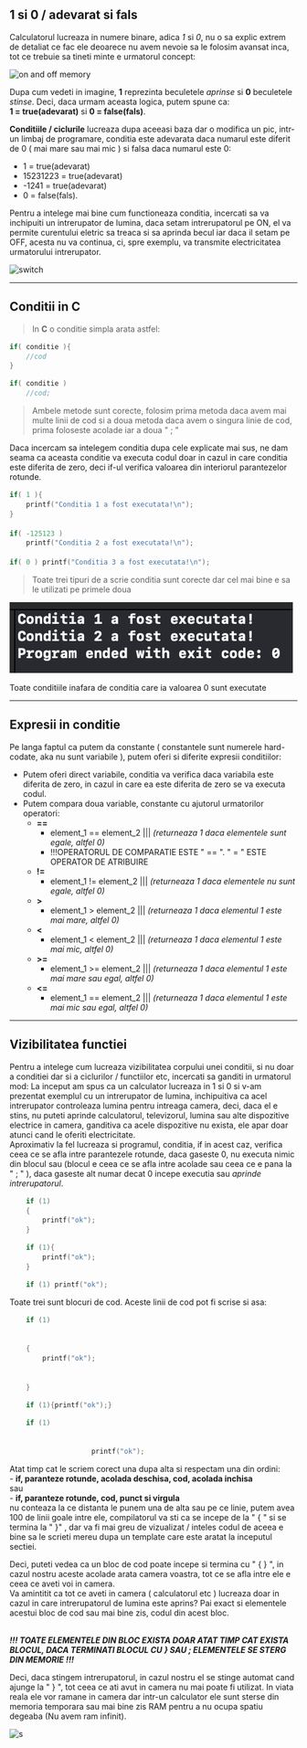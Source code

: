 ## 1 si 0 / adevarat si fals

Calculatorul lucreaza in numere binare, adica *1* si *0*, nu o sa explic extrem de detaliat ce fac ele deoarece nu avem nevoie sa le folosim avansat inca, tot ce trebuie sa tineti minte e urmatorul concept:

![on and off memory](https://i.ytimg.com/vi/Xpk67YzOn5w/mqdefault.jpg)

Dupa cum vedeti in imagine, **1** reprezinta beculetele *aprinse* si **0** beculetele *stinse*.
Deci, daca urmam aceasta logica, putem spune ca: 
<br>__1 = true(adevarat)__ si __0 = false(fals)__.

**Conditiile / ciclurile** lucreaza dupa aceeasi baza dar o modifica un pic, intr-un limbaj de programare, conditia este adevarata daca numarul este diferit de 0 ( mai mare sau mai mic ) si falsa daca numarul este 0:
- 1 = true(adevarat)
- 15231223 = true(adevarat)
- -1241 = true(adevarat)
- 0 = false(fals).

Pentru a intelege mai bine cum functioneaza conditia, incercati sa va inchipuiti un intrerupator de lumina, daca setam intrerupatorul pe ON, el va permite curentului eletric sa treaca si sa aprinda becul iar daca il setam pe OFF, acesta nu va continua, ci, spre exemplu, va transmite electricitatea urmatorului intrerupator.

![switch](https://qph.fs.quoracdn.net/main-qimg-62f126ef48af2bfa032c8a7930b59777-lq)

---

## Conditii in C

>In __C__ o conditie simpla arata astfel:
```c
if( conditie ){
    //cod
}
```
```c
if( conditie )
    //cod;
```
>Ambele metode sunt corecte, folosim prima metoda daca avem mai multe linii de cod si a doua metoda daca avem o singura linie de cod, prima foloseste acolade iar a doua " ; "

Daca incercam sa intelegem conditia dupa cele explicate mai sus, ne dam seama ca aceasta conditie va executa codul doar in cazul in care conditia este diferita de zero, deci if-ul verifica valoarea din interiorul parantezelor rotunde.

```c
if( 1 ){
    printf("Conditia 1 a fost executata!\n");
}

if( -125123 )
    printf("Conditia 2 a fost executata!\n");

if( 0 ) printf("Conditia 3 a fost executata!\n");
```
> Toate trei tipuri de a scrie conditia sunt corecte dar cel mai bine e sa le utilizati pe primele doua

![ss](../resources/conditii_ss.png)

Toate conditiile inafara de conditia care ia valoarea 0 sunt executate

---

## Expresii in conditie

Pe langa faptul ca putem da constante ( constantele sunt numerele hard-codate, aka nu sunt variabile ), putem oferi si diferite expresii conditiilor:
- Putem oferi direct variabile, conditia va verifica daca variabila este diferita de zero, in cazul in care ea este diferita de zero se va executa codul.
- Putem compara doua variable, constante cu ajutorul urmatorilor operatori:
    - **==** 
        - element_1 == element_2 ||| *(returneaza 1 daca elementele sunt egale, altfel 0)*
        - !!!OPERATORUL DE COMPARATIE ESTE " == ". " = " ESTE OPERATOR DE ATRIBUIRE
    - **!=** 
        - element_1 != element_2 ||| *(returneaza 1 daca elementele nu sunt egale, altfel 0)*
    - **>**  
        - element_1 > element_2  ||| *(returneaza 1 daca elementul 1 este mai mare, altfel 0)*
    - **<**  
        - element_1 < element_2  ||| *(returneaza 1 daca elementul 1 este mai mic, altfel 0)*
    - **>=** 
        - element_1 >= element_2 ||| *(returneaza 1 daca elementul 1 este mai mare sau egal, altfel 0)*
    - **<=** 
        - element_1 == element_2 ||| *(returneaza 1 daca elementul 1 este mai mic sau egal, altfel 0)*

---

## Vizibilitatea functiei

Pentru a intelege cum lucreaza vizibilitatea corpului unei conditii, si nu doar a conditiei dar si a ciclurilor / functiilor etc, incercati sa ganditi in urmatorul mod:
La inceput am spus ca un calculator lucreaza in 1 si 0 si v-am prezentat exemplul cu un intrerupator de lumina, inchipuitiva ca acel intrerupator controleaza lumina pentru intreaga camera, deci, daca el e stins, nu puteti aprinde calculatorul, televizorul, lumina sau alte dispozitive electrice in camera, ganditiva ca acele dispozitive nu exista, ele apar doar atunci cand le oferiti electricitate.
<br>Aproximativ la fel lucreaza si programul, conditia, if in acest caz, verifica ceea ce se afla intre parantezele rotunde, daca gaseste 0, nu executa nimic din blocul sau (blocul e ceea ce se afla intre acolade sau ceea ce e pana la " ; " ), daca gaseste alt numar decat 0 incepe executia sau *aprinde intrerupatorul*.

```c
	if (1) 
	{
		printf("ok");
	}
```
```c
	if (1){
		printf("ok");
	}
```
```c
	if (1) printf("ok");
```

Toate trei sunt blocuri de cod. Aceste linii de cod pot fi scrise si asa:

```c
	if (1) 
	
	
	{
		printf("ok");


	}
```
```c
	if (1){printf("ok");}
```
```c
	if (1)			
				
		
					printf("ok");
```

Atat timp cat le scriem corect una dupa alta si respectam una din ordini:
<br> - __if, paranteze rotunde, acolada deschisa, cod, acolada inchisa__ 
<br>sau 
<br> - __if, paranteze rotunde, cod, punct si virgula__
<br>nu conteaza la ce distanta le punem una de alta sau pe ce linie, putem avea 100 de linii goale intre ele, compilatorul va sti ca se incepe de la " { " si se termina la " }" , dar va fi mai greu de vizualizat / inteles codul de aceea e bine sa le scrieti mereu dupa un template care este aratat la inceputul sectiei.


Deci, puteti vedea ca un bloc de cod poate incepe si termina cu " { } ", in cazul nostru aceste acolade arata camera voastra, tot ce se afla intre ele e ceea ce aveti voi in camera. 
<br>Va amintitit ca tot ce aveti in camera ( calculatorul etc ) lucreaza doar in cazul in care intrerupatorul de lumina este aprins? Pai exact si elementele acestui bloc de cod sau mai bine zis, codul din acest bloc. 

<br> ***!!! TOATE ELEMENTELE DIN BLOC EXISTA DOAR ATAT TIMP CAT EXISTA BLOCUL, DACA TERMINATI BLOCUL CU } SAU ; ELEMENTELE SE STERG DIN MEMORIE !!!***

Deci, daca stingem intrerupatorul, in cazul nostru el se stinge automat cand ajunge la " } ", tot ceea ce ati avut in camera nu mai poate fi utilizat. In viata reala ele vor ramane in camera dar intr-un calculator ele sunt sterse din memoria temporara sau mai bine zis RAM pentru a nu ocupa spatiu degeaba (Nu avem ram infinit).

![s](https://images.slideplayer.com/29/9499158/slides/slide_20.jpg)

<!--
https://docs.github.com/en/github/writing-on-github/getting-started-with-writing-and-formatting-on-github/basic-writing-and-formatting-syntax

https://docs.microsoft.com/en-us/azure/devops/project/wiki/markdown-guidance?view=azure-devops#:~:text=a%20new%20paragraph.-,In%20a%20Markdown%20file%20or%20widget%2C%20enter%20two%20spaces%20before,action%20begins%20a%20new%20paragraph.
-->